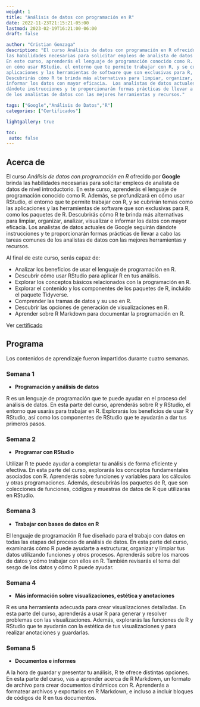 ```yaml
---
weight: 1
title: "Análisis de datos con programación en R"
date: 2022-11-23T21:15:21-05:00
lastmod: 2023-02-19T16:21:00-06:00
draft: false

author: "Cristian Gonzaga"
description: "El curso Análisis de datos con programación en R ofrecido por Google brinda 
las habilidades necesarias para solicitar empleos de analista de datos de nivel introductorio. 
En este curso, aprenderás el lenguaje de programación conocido como R. Además, se profundizará 
en cómo usar RStudio, el entorno que te permite trabajar con R, y se cubrirán temas como las 
aplicaciones y las herramientas de software que son exclusivas para R, como los paquetes de R. 
Descubrirás cómo R te brinda más alternativas para limpiar, organizar, analizar, visualizar e 
informar los datos con mayor eficacia.  Los analistas de datos actuales de Google seguirán 
dándote instrucciones y te proporcionarán formas prácticas de llevar a cabo las tareas comunes 
de los analistas de datos con las mejores herramientas y recursos."

tags: ["Google","Análisis de Datos","R"]
categories: ["Certificados"]

lightgallery: true

toc:
 auto: false
---
```

<!--more-->

## Acerca de

El curso *Análisis de datos con programación en R* ofrecido por **Google** brinda 
las habilidades necesarias para solicitar empleos de analista de datos de nivel introductorio. 
En este curso, aprenderás el lenguaje de programación conocido como R. Además, se profundizará 
en cómo usar RStudio, el entorno que te permite trabajar con R, y se cubrirán temas como las 
aplicaciones y las herramientas de software que son exclusivas para R, como los paquetes de R. 
Descubrirás cómo R te brinda más alternativas para limpiar, organizar, analizar, visualizar e 
informar los datos con mayor eficacia.  Los analistas de datos actuales de Google seguirán 
dándote instrucciones y te proporcionarán formas prácticas de llevar a cabo las tareas comunes 
de los analistas de datos con las mejores herramientas y recursos.

Al final de este curso, serás capaz de:
 - Analizar los beneficios de usar el lenguaje de programación en R.
 - Descubrir cómo usar RStudio para aplicar R en tus análisis. 
 - Explorar los conceptos básicos relacionados con la programación en R. 
 - Explorar el contenido y los componentes de los paquetes de R, incluido el paquete Tidyverse.
 - Comprender las tramas de datos y su uso en R.
 - Descubrir las opciones de generación de visualizaciones en R.
 - Aprender sobre R Markdown para documentar la programación en R.

Ver [certificado](https://coursera.org/share/e98981c411644f6f1bade763dc80f662)

## Programa

Los contenidos de aprendizaje fueron impartidos durante cuatro semanas.

### Semana 1
* **Programación y análisis de datos**

R es un lenguaje de programación que te puede ayudar en el proceso del análisis de datos. En 
esta parte del curso, aprenderás sobre R y RStudio, el entorno que usarás para trabajar en R. 
Explorarás los beneficios de usar R y RStudio, así como los componentes de RStudio que te ayudarán 
a dar tus primeros pasos.

### Semana 2
* **Programar con RStudio**

Utilizar R te puede ayudar a completar tu análisis de forma eficiente y efectiva. En esta parte 
del curso, explorarás los conceptos fundamentales asociados con R. Aprenderás sobre funciones y 
variables para los cálculos y otras programaciones. Además, descubrirás los paquetes de R, que 
son colecciones de funciones, códigos y muestras de datos de R que utilizarás en RStudio.

### Semana 3
* **Trabajar con bases de datos en R**

El lenguaje de programación R fue diseñado para el trabajo con datos en todas las etapas del 
proceso de análisis de datos. En esta parte del curso, examinarás cómo R puede ayudarte a 
estructurar, organizar y limpiar tus datos utilizando funciones y otros procesos. Aprenderás 
sobre los marcos de datos y cómo trabajar con ellos en R. También revisarás el tema del sesgo 
de los datos y cómo R puede ayudar.

### Semana 4
* **Más información sobre visualizaciones, estética y anotaciones**

R es una herramienta adecuada para crear visualizaciones detalladas. En esta parte del curso, 
aprenderás a usar R para generar y resolver problemas con las visualizaciones. Además, explorarás 
las funciones de R y RStudio que te ayudarán con la estética de tus visualizaciones y para 
realizar anotaciones y guardarlas.

### Semana 5
* **Documentos e informes**

A la hora de guardar y presentar tu análisis, R te ofrece distintas opciones. En esta parte del 
curso, vas a aprender acerca de R Markdown, un formato de archivo para crear documentos dinámicos 
con R. Aprenderás a formatear archivos y exportarlos en R Markdown, e incluso a incluir bloques 
de códigos de R en tus documentos.